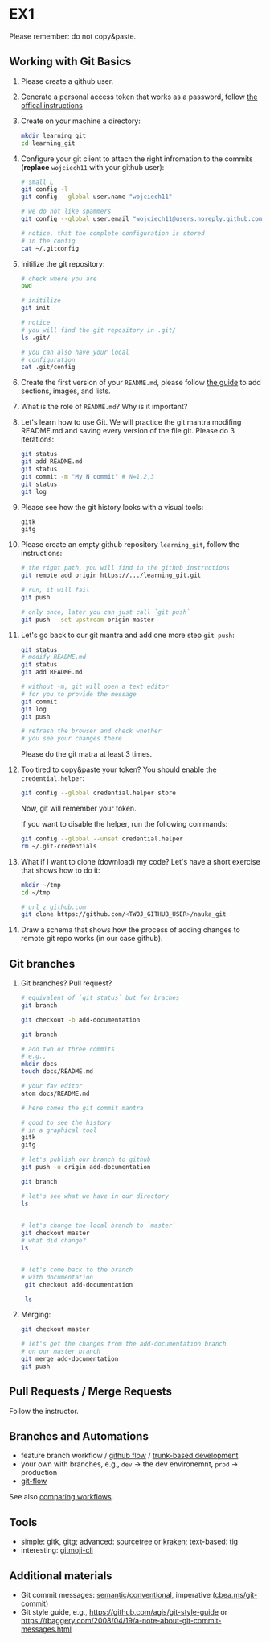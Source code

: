 # EX1

Please remember: do not copy&paste.

## Working with Git Basics

1. Please create a github user.

2. Generate a personal access token that works as a password, follow [the offical instructions](https://docs.github.com/en/authentication/keeping-your-account-and-data-secure/creating-a-personal-access-token)

3. Create on your machine a directory:

   ```bash
   mkdir learning_git
   cd learning_git
   ```


4. Configure your git client to attach the right infromation to the commits (**replace** `wojciech11` with your github user):

   ```bash
   # small L
   git config -l
   git config --global user.name "wojciech11"

   # we do not like spammers
   git config --global user.email "wojciech11@users.noreply.github.com"

   # notice, that the complete configuration is stored
   # in the config
   cat ~/.gitconfig
   ```


4. Initilize the git repository:

   ```bash
   # check where you are
   pwd

   # initilize
   git init

   # notice
   # you will find the git repository in .git/
   ls .git/

   # you can also have your local
   # configuration
   cat .git/config
   ```

6. Create the first version of your `README.md`, please follow [the guide](https://guides.github.com/features/mastering-markdown/) to add sections, images, and lists. 

7. What is the role of `README.md`? Why is it important?

8. Let's learn how to use Git. We will practice the git mantra modifing README.md and saving every version of the file git. Please do 3 iterations:

   ```bash
   git status
   git add README.md
   git status
   git commit -m "My N commit" # N=1,2,3
   git status
   git log
   ```

9. Please see how the git history looks with a visual tools:

   ```bash
   gitk
   gitg
   ```
 
 10. Please create an empty github repository `learning_git`, follow the instructions:

     ```bash
     # the right path, you will find in the github instructions
     git remote add origin https://.../learning_git.git

     # run, it will fail
     git push

     # only once, later you can just call `git push`
     git push --set-upstream origin master
     ```

11. Let's go back to our git mantra and add one more step `git push`:

    ```bash
    git status
    # modify README.md
    git status
    git add README.md

    # without -m, git will open a text editor
    # for you to provide the message
    git commit
    git log
    git push

    # refrash the browser and check whether
    # you see your changes there
    ```

    Please do the git matra at least 3 times.

12. Too tired to copy&paste your token? You should enable the `credential.helper`:

    ```bash
    git config --global credential.helper store
    ```

    Now, git will remember your token.

    If you want to disable the helper, run the following commands:

    ```bash
    git config --global --unset credential.helper
    rm ~/.git-credentials
    ```


13. What if I want to clone (download) my code? Let's have a short exercise that shows how to do it:

    ```bash
    mkdir ~/tmp
    cd ~/tmp

	# url z github.com
    git clone https://github.com/<TWOJ_GITHUB_USER>/nauka_git
    ```

14. Draw a schema that shows how the process of adding changes to remote git repo works (in our case github).

## Git branches

1. Git branches? Pull request?

    ```bash
    # equivalent of `git status` but for braches
    git branch

    git checkout -b add-documentation

    git branch

    # add two or three commits
    # e.g.,
    mkdir docs
    touch docs/README.md

    # your fav editor
    atom docs/README.md

    # here comes the git commit mantra
    ```

    ```bash
    # good to see the history
    # in a graphical tool
    gitk
    gitg
    ```

    ```bash
    # let's publish our branch to github
    git push -u origin add-documentation
    ```

    ```bash
    git branch

    # let's see what we have in our directory 
    ls 
      

    # let's change the local branch to `master`
    git checkout master
    # what did change?
    ls


    # let's come back to the branch
    # with documentation
	 git checkout add-documentation

	 ls
    ```

2. Merging:

   ```bash
   git checkout master

   # let's get the changes from the add-documentation branch
   # on our master branch
   git merge add-documentation
   git push
   ```

## Pull Requests / Merge Requests

Follow the instructor.

## Branches and Automations

- feature branch workflow / [github flow](https://guides.github.com/introduction/flow/) / [trunk-based development](https://www.atlassian.com/continuous-delivery/continuous-integration/trunk-based-development)
- your own with branches, e.g., `dev` -> the dev environemnt, `prod` -> production
- [git-flow](https://www.atlassian.com/git/tutorials/comparing-workflows/gitflow-workflow) 

See also [comparing workflows](https://www.atlassian.com/git/tutorials/comparing-workflows).

## Tools

- simple: gitk, gitg; advanced: [sourcetree](https://www.sourcetreeapp.com/) or [kraken](https://support.gitkraken.com/how-to-install/); text-based: [tig](https://jonas.github.io/tig/)
- interesting: [gitmoji-cli](https://github.com/carloscuesta/gitmoji-cli)

## Additional materials

- Git commit messages: [semantic](https://gist.github.com/joshbuchea/6f47e86d2510bce28f8e7f42ae84c716)/[conventional](https://www.conventionalcommits.org/en/v1.0.0/), imperative ([cbea.ms/git-commit](https://cbea.ms/git-commit/))
- Git style guide, e.g., https://github.com/agis/git-style-guide or https://tbaggery.com/2008/04/19/a-note-about-git-commit-messages.html

